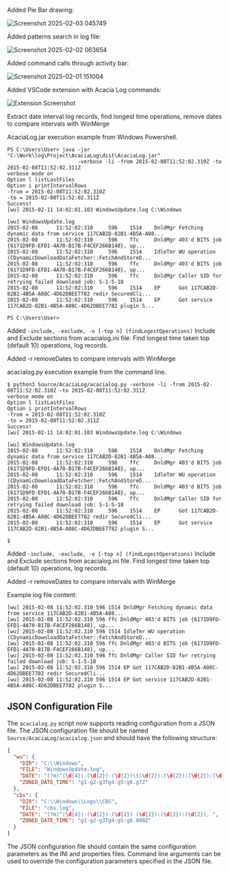 Added Pie Bar drawing:

![Screenshot 2025-02-03 045749](https://github.com/user-attachments/assets/a2d28974-9f11-436e-a1d3-2703b702038a)

Added patterns search in log file:

![Screenshot 2025-02-02 063654](https://github.com/user-attachments/assets/dc92f595-09ec-426c-9c4a-2b20267c18c4)


Added command calls through activity bar:

![Screenshot 2025-02-01 151004](https://github.com/user-attachments/assets/a13cf7f0-a801-4ccc-a39b-ca9e8881db8f)

Added VSCode extension with Acacia Log commands:

![Extension Screenshot](https://github.com/user-attachments/assets/f9987ce4-6f63-4fe8-bafe-9d2c1738caef)




Extract date interval log records, find longest time operations, remove dates to compare intervals with WinMerge

AcaciaLog.jar execution example from Windows Powershell.

````
PS C:\Users\User> java -jar "C:\Work\log\Project\AcaciaLog\dist\AcaciaLog.jar"
                       -verbose -li -from 2015-02-08T11:52:02.310Z -to 2015-02-08T11:52:02.311Z
verbose mode on
Option l listLastFiles
Option i printIntervalRows
-from = 2015-02-08T11:52:02.310Z
-to = 2015-02-08T11:52:02.311Z
Success!
[wu] 2015-02-11 14:02:01.103 WindowsUpdate.log C:\Windows

[wu] WindowsUpdate.log
2015-02-08      11:52:02:310     596    1514    DnldMgr Fetching dynamic data from service 117CAB2D-82B1-4B5A-A08...
2015-02-08      11:52:02:310     596    ffc     DnldMgr 403'd BITS job {6171D9FD-EFD1-4A70-B17B-F4CEF266B148}, up...
2015-02-08      11:52:02:310     596    1514    IdleTmr WU operation (CDynamicDownloadDataFetcher::FetchAndStoreD...
2015-02-08      11:52:02:310     596    ffc     DnldMgr 403'd BITS job {6171D9FD-EFD1-4A70-B17B-F4CEF266B148}, up...
2015-02-08      11:52:02:310     596    ffc     DnldMgr Caller SID for retrying failed download job: S-1-5-18
2015-02-08      11:52:02:310     596    1514    EP      Got 117CAB2D-82B1-4B5A-A08C-4D62DBEE7782 redir SecuredCli...
2015-02-08      11:52:02:310     596    1514    EP      Got service 117CAB2D-82B1-4B5A-A08C-4D62DBEE7782 plugin S...

PS C:\Users\User>
````

Added `-include, -exclude, -o [-top n] (findLogestOperations)`
Include and Exclude sections from acacialog.ini file.
Find longest time taken top (default 10) operations, log records.

Added -r removeDates to compare intervals with WinMerge

acacialog.py execution example from the command line.

````
$ python3 Source/AcaciaLog/acacialog.py -verbose -li -from 2015-02-08T11:52:02.310Z -to 2015-02-08T11:52:02.311Z
verbose mode on
Option l listLastFiles
Option i printIntervalRows
-from = 2015-02-08T11:52:02.310Z
-to = 2015-02-08T11:52:02.311Z
Success!
[wu] 2015-02-11 14:02:01.103 WindowsUpdate.log C:\Windows

[wu] WindowsUpdate.log
2015-02-08      11:52:02:310     596    1514    DnldMgr Fetching dynamic data from service 117CAB2D-82B1-4B5A-A08...
2015-02-08      11:52:02:310     596    ffc     DnldMgr 403'd BITS job {6171D9FD-EFD1-4A70-B17B-F4CEF266B148}, up...
2015-02-08      11:52:02:310     596    1514    IdleTmr WU operation (CDynamicDownloadDataFetcher::FetchAndStoreD...
2015-02-08      11:52:02:310     596    ffc     DnldMgr 403'd BITS job {6171D9FD-EFD1-4A70-B17B-F4CEF266B148}, up...
2015-02-08      11:52:02:310     596    ffc     DnldMgr Caller SID for retrying failed download job: S-1-5-18
2015-02-08      11:52:02:310     596    1514    EP      Got 117CAB2D-82B1-4B5A-A08C-4D62DBEE7782 redir SecuredCli...
2015-02-08      11:52:02:310     596    1514    EP      Got service 117CAB2D-82B1-4B5A-A08C-4D62DBEE7782 plugin S...

$ 
````

Added `-include, -exclude, -o [-top n] (findLogestOperations)`
Include and Exclude sections from acacialog.ini file.
Find longest time taken top (default 10) operations, log records.

Added -r removeDates to compare intervals with WinMerge

Example log file content:

````
[wu] 2015-02-08 11:52:02.310 596 1514 DnldMgr Fetching dynamic data from service 117CAB2D-82B1-4B5A-A08...
[wu] 2015-02-08 11:52:02.310 596 ffc DnldMgr 403'd BITS job {6171D9FD-EFD1-4A70-B17B-F4CEF266B148}, up...
[wu] 2015-02-08 11:52:02.310 596 1514 IdleTmr WU operation (CDynamicDownloadDataFetcher::FetchAndStoreD...
[wu] 2015-02-08 11:52:02.310 596 ffc DnldMgr 403'd BITS job {6171D9FD-EFD1-4A70-B17B-F4CEF266B148}, up...
[wu] 2015-02-08 11:52:02.310 596 ffc DnldMgr Caller SID for retrying failed download job: S-1-5-18
[wu] 2015-02-08 11:52:02.310 596 1514 EP Got 117CAB2D-82B1-4B5A-A08C-4D62DBEE7782 redir SecuredCli...
[wu] 2015-02-08 11:52:02.310 596 1514 EP Got service 117CAB2D-82B1-4B5A-A08C-4D62DBEE7782 plugin S...
````

## JSON Configuration File

The `acacialog.py` script now supports reading configuration from a JSON file. The JSON configuration file should be named `Source/AcaciaLog/acacialog.json` and should have the following structure:

```json
{
  "wu": {
    "DIR": "C:\\Windows",
    "FILE": "WindowsUpdate.log",
    "DATE": "(?m)^(\d{4})-(\d{2})-(\d{2})\t(\d{2}):(\d{2}):(\d{2}):(\d{3})\t",
    "ZONED_DATE_TIME": "g1-g2-g3Tg4:g5:g6.g7Z"
  },
  "cbs": {
    "DIR": "C:\\Windows\\Logs\\CBS",
    "FILE": "cbs.log",
    "DATE": "(?m)^(\d{4})-(\d{2})-(\d{2}) (\d{2}):(\d{2}):(\d{2}), ",
    "ZONED_DATE_TIME": "g1-g2-g3Tg4:g5:g6.000Z"
  }
}
```

The JSON configuration file should contain the same configuration parameters as the INI and properties files. Command line arguments can be used to override the configuration parameters specified in the JSON file.
